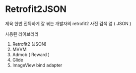 # Retrofit2JSON

제육 한번 진득하게 잘 볶는 개발자의 retrofit2 사진 검색 앱 ( JSON )

사용된 라이브러리
 1. Retrofit2 (JSON)
 2. MVVM
 3. Admob ( Reward )
 4. Glide
 5. ImageView bind adapter
